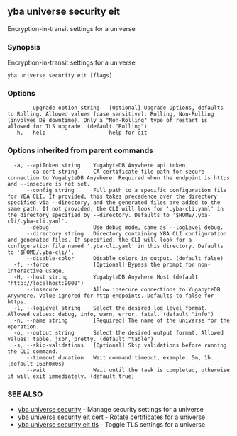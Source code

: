 ## yba universe security eit

Encryption-in-transit settings for a universe

### Synopsis

Encryption-in-transit settings for a universe

```
yba universe security eit [flags]
```

### Options

```
      --upgrade-option string   [Optional] Upgrade Options, defaults to Rolling. Allowed values (case sensitive): Rolling, Non-Rolling (involves DB downtime). Only a "Non-Rolling" type of restart is allowed for TLS upgrade. (default "Rolling")
  -h, --help                    help for eit
```

### Options inherited from parent commands

```
  -a, --apiToken string    YugabyteDB Anywhere api token.
      --ca-cert string     CA certificate file path for secure connection to YugabyteDB Anywhere. Required when the endpoint is https and --insecure is not set.
      --config string      Full path to a specific configuration file for YBA CLI. If provided, this takes precedence over the directory specified via --directory, and the generated files are added to the same path. If not provided, the CLI will look for '.yba-cli.yaml' in the directory specified by --directory. Defaults to '$HOME/.yba-cli/.yba-cli.yaml'.
      --debug              Use debug mode, same as --logLevel debug.
      --directory string   Directory containing YBA CLI configuration and generated files. If specified, the CLI will look for a configuration file named '.yba-cli.yaml' in this directory. Defaults to '$HOME/.yba-cli/'.
      --disable-color      Disable colors in output. (default false)
  -f, --force              [Optional] Bypass the prompt for non-interactive usage.
  -H, --host string        YugabyteDB Anywhere Host (default "http://localhost:9000")
      --insecure           Allow insecure connections to YugabyteDB Anywhere. Value ignored for http endpoints. Defaults to false for https.
  -l, --logLevel string    Select the desired log level format. Allowed values: debug, info, warn, error, fatal. (default "info")
  -n, --name string        [Required] The name of the universe for the operation.
  -o, --output string      Select the desired output format. Allowed values: table, json, pretty. (default "table")
  -s, --skip-validations   [Optional] Skip validations before running the CLI command.
      --timeout duration   Wait command timeout, example: 5m, 1h. (default 168h0m0s)
      --wait               Wait until the task is completed, otherwise it will exit immediately. (default true)
```

### SEE ALSO

* [yba universe security](yba_universe_security.md)	 - Manage security settings for a universe
* [yba universe security eit cert](yba_universe_security_eit_cert.md)	 - Rotate certificates for a universe
* [yba universe security eit tls](yba_universe_security_eit_tls.md)	 - Toggle TLS settings for a universe

